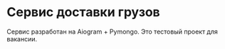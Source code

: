 # Сервис доставки грузов
Сервис разработан на Aiogram + Pymongo. Это тестовый проект для вакансии.


